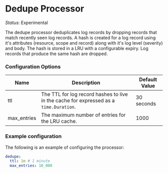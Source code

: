 # Dedupe Processor

*Status*: Experimental

The dedupe processor deduplicates log records by dropping records that match recently seen log records.
A hash is created for a log record using it's attributes (resource, scope and record) along with it's log level (severity) and body.
The hash is stored in a LRU with a configurable expiry.
Log records that produce the same hash are dropped.

### Configuration Options

| Name        | Description                                                                            | Default Value |
| ----------- | -------------------------------------------------------------------------------------- | ------------- |
| ttl         | The TTL for log record hashes to live in the cache for expressed as a `time.Duration`. | 30 seconds    |
| max_entries | The maximum number of entries for the LRU cache.                                       | 1000          |

### Example configuration

The following is an example of configuring the processor:

```yaml
dedupe:
  ttl: 1m # 1 minute
  max_entries: 10_000
```
